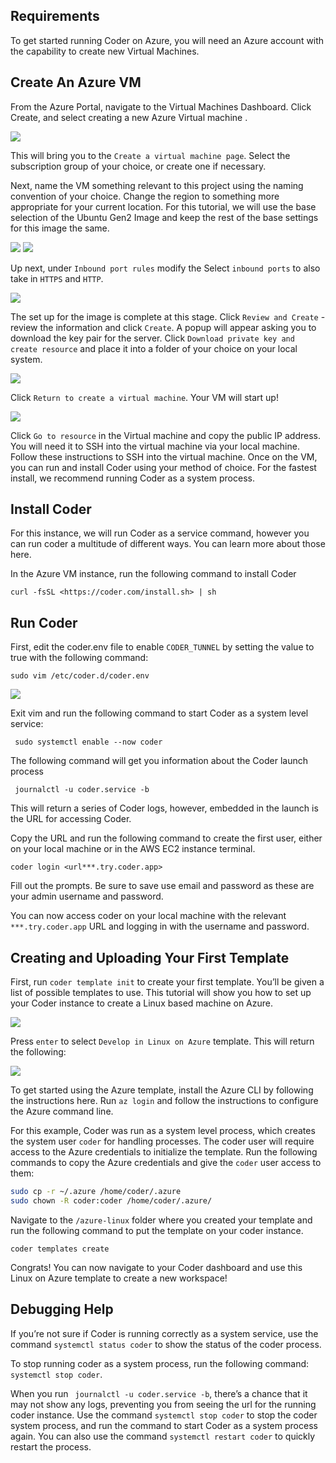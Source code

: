 ## Requirements 
To get started running Coder on Azure, you will need an Azure account with the capability to create new Virtual Machines. 

## Create An Azure VM

From the Azure Portal, navigate to the Virtual Machines Dashboard. Click Create, and select creating a new Azure Virtual machine .

<img src="../images/quickstart/azure/azure1.jpg">


This will bring you to the `Create a virtual machine page`. Select the subscription group of your choice, or create one if necessary.

Next, name the VM something relevant to this project using the naming convention of your choice. Change the region to something more appropriate for your current location. For this tutorial, we will use the base selection of the Ubuntu Gen2 Image and keep the rest of the base settings for this image the same.

<img src="../images/quickstart/azure/azure2.png">
<img src="../images/quickstart/azure/azure3.png">

Up next, under `Inbound port rules` modify the Select `inbound ports` to also take in `HTTPS` and `HTTP`.

 <img src="../images/quickstart/azure/azure4.png">


The set up for the image is complete at this stage. Click `Review and Create` - review the information and click `Create`. A popup will appear asking you to download the key pair for the server. Click `Download private key and create resource` and place it into a folder of your choice on your local system. 

<img src="../images/quickstart/azure/azure5.png">

Click `Return to create a virtual machine`. Your VM will start up! 

<img src="../images/quickstart/azure/azure6.png">


Click `Go to resource` in the Virtual machine and copy the public IP address. You will need it to SSH into the virtual machine via your local machine.
Follow these instructions to SSH into the virtual machine. Once on the VM, you can run and install Coder using your method of choice. For the fastest install, we recommend running Coder as a system process.

## Install Coder

For this instance, we will run Coder as a service command, however you can run coder a multitude of different ways. You can learn more about those here.

In the Azure VM instance, run the following command to install Coder

```
curl -fsSL <https://coder.com/install.sh> | sh
```



## Run Coder

First, edit the coder.env file to enable `CODER_TUNNEL` by setting the value to true with the following command:

```
sudo vim /etc/coder.d/coder.env
```

<img src="../images/quickstart/azure/azure7.png">


 Exit vim and run the following command to start Coder as a system level service:

```
 sudo systemctl enable --now coder
```


The following command will get you information about the Coder launch process

```
 journalctl -u coder.service -b
```


This will return a series of Coder logs, however, embedded in the launch is the URL for accessing Coder.


Copy the URL and run the following command to create the first user, either on your local machine or in the AWS EC2 instance terminal. 

```
coder login <url***.try.coder.app>
```

Fill out the prompts. Be sure to save use email and password as these are your admin username and password.

You can now access coder on your local machine with the relevant  `***.try.coder.app` URL and logging in with the username and password.


## Creating and Uploading Your First Template

First, run `coder template init` to create your first template. You’ll be given a list of possible templates to use. This tutorial will show you how to set up your Coder instance to create a Linux based machine on Azure. 

<img src="../images/quickstart/azure/azure9.png">

Press `enter` to select `Develop in Linux on Azure` template. This will return the following: 

<img src="../images/quickstart/azure/azure10.png">

To get started using the Azure template, install the Azure CLI by following the instructions here. Run `az login` and follow the instructions to configure the Azure command line. 

For this example, Coder was run as a system level process, which creates the system user `coder` for handling processes. The coder user will require access to the Azure credentials to initialize the template.
Run the following commands to copy the Azure credentials and give the `coder` user access to them:

```bash
sudo cp -r ~/.azure /home/coder/.azure 
sudo chown -R coder:coder /home/coder/.azure/
```


Navigate to the `/azure-linux` folder where you created your template and run the following command to put the template on your coder instance. 

```
coder templates create
```


Congrats! You can now navigate to your Coder dashboard and use this Linux on Azure template to create a new workspace!


## Debugging Help

If you’re not sure if Coder is running correctly as a system service, use the command `systemctl status coder` to show the status of the coder process.


To stop running coder as a system process, run the following command: `systemctl stop coder`. 

When you run ` journalctl -u coder.service -b`, there’s a chance that it may not show any logs, preventing you from seeing the url for the running coder instance. Use the command `systemctl stop coder` to stop the coder system process, and run the command to start Coder as a system process again. You can also use the command `systemctl restart coder` to quickly restart the process. 


